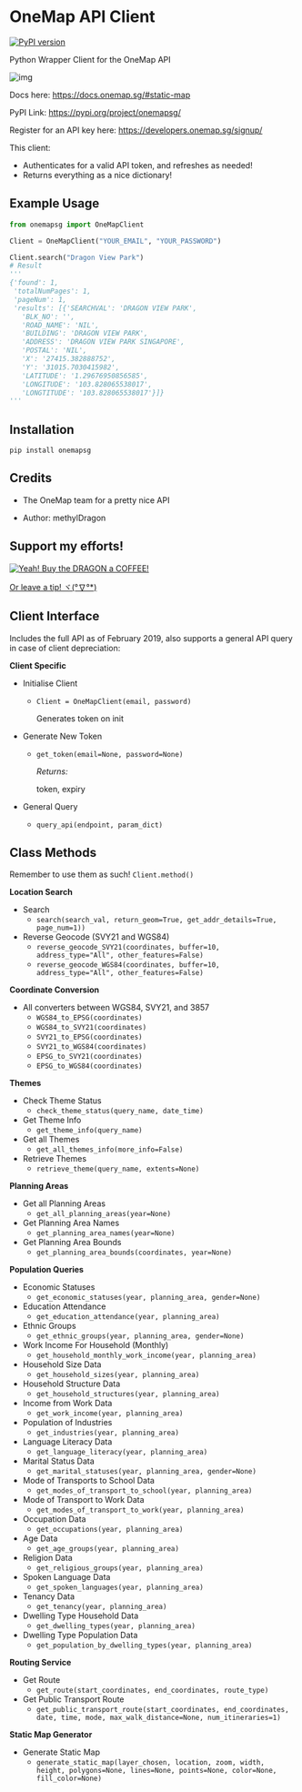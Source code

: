 # OneMap API Client

[![PyPI version](https://badge.fury.io/py/onemapsg.svg)](https://badge.fury.io/py/onemapsg)

Python Wrapper Client for the OneMap API

![img](assets/logo.png)



Docs here: https://docs.onemap.sg/#static-map

PyPI Link: <https://pypi.org/project/onemapsg/>

Register for an API key here: https://developers.onemap.sg/signup/



This client:

- Authenticates for a valid API token, and refreshes as needed!
- Returns everything as a nice dictionary!



## Example Usage

```python
from onemapsg import OneMapClient

Client = OneMapClient("YOUR_EMAIL", "YOUR_PASSWORD")

Client.search("Dragon View Park")
# Result
'''
{'found': 1,
 'totalNumPages': 1,
 'pageNum': 1,
 'results': [{'SEARCHVAL': 'DRAGON VIEW PARK',
   'BLK_NO': '',
   'ROAD_NAME': 'NIL',
   'BUILDING': 'DRAGON VIEW PARK',
   'ADDRESS': 'DRAGON VIEW PARK SINGAPORE',
   'POSTAL': 'NIL',
   'X': '27415.382888752',
   'Y': '31015.7030415982',
   'LATITUDE': '1.29676950856585',
   'LONGITUDE': '103.828065538017',
   'LONGTITUDE': '103.828065538017'}]}
'''
```



## Installation

```shell
pip install onemapsg
```



## Credits

- The OneMap team for a pretty nice API

- Author: methylDragon



## Support my efforts!

 [![Yeah! Buy the DRAGON a COFFEE!](./assets/COFFEE%20BUTTON%20%E3%83%BE(%C2%B0%E2%88%87%C2%B0%5E).png)](https://www.buymeacoffee.com/methylDragon)

[Or leave a tip! ヾ(°∇°*)](https://www.paypal.me/methylDragon)



## Client Interface

Includes the full API as of February 2019, also supports a general API query in case of client depreciation:

**Client Specific**

- Initialise Client

  - `Client = OneMapClient(email, password)`

    Generates token on init

- Generate New Token

  - `get_token(email=None, password=None)`

    *Returns:*

    token, expiry

- General Query

  - `query_api(endpoint, param_dict)`



## Class Methods

Remember to use them as such! `Client.method()`

**Location Search**

- Search
  - `search(search_val, return_geom=True, get_addr_details=True, page_num=1))`
- Reverse Geocode (SVY21 and WGS84)
  - `reverse_geocode_SVY21(coordinates, buffer=10, address_type="All", other_features=False)`
  - `reverse_geocode_WGS84(coordinates, buffer=10, address_type="All", other_features=False)`

**Coordinate Conversion**

- All converters between WGS84, SVY21, and 3857
  - `WGS84_to_EPSG(coordinates)`
  - `WGS84_to_SVY21(coordinates)`
  - `SVY21_to_EPSG(coordinates)`
  - `SVY21_to_WGS84(coordinates)`
  - `EPSG_to_SVY21(coordinates)`
  - `EPSG_to_WGS84(coordinates)`

**Themes**

- Check Theme Status
  - `check_theme_status(query_name, date_time)`
- Get Theme Info
  - `get_theme_info(query_name)`
- Get all Themes
  - `get_all_themes_info(more_info=False)`
- Retrieve Themes
  - `retrieve_theme(query_name, extents=None)`

**Planning Areas**

- Get all Planning Areas
  - `get_all_planning_areas(year=None)`
- Get Planning Area Names
  - `get_planning_area_names(year=None)`
- Get Planning Area Bounds
  - `get_planning_area_bounds(coordinates, year=None)`

**Population Queries**

- Economic Statuses
  - `get_economic_statuses(year, planning_area, gender=None)`
- Education Attendance
  - `get_education_attendance(year, planning_area)`
- Ethnic Groups
  - `get_ethnic_groups(year, planning_area, gender=None)`
- Work Income For Household (Monthly)
  - `get_household_monthly_work_income(year, planning_area)`
- Household Size Data
  - `get_household_sizes(year, planning_area)`
- Household Structure Data
  - `get_household_structures(year, planning_area)`
- Income from Work Data
  - `get_work_income(year, planning_area)`
- Population of Industries
  - `get_industries(year, planning_area)`
- Language Literacy Data
  - `get_language_literacy(year, planning_area)`
- Marital Status Data
  - `get_marital_statuses(year, planning_area, gender=None)`
- Mode of Transports to School Data
  - `get_modes_of_transport_to_school(year, planning_area)`
- Mode of Transport to Work Data
  - `get_modes_of_transport_to_work(year, planning_area)`
- Occupation Data
  - `get_occupations(year, planning_area)`
- Age Data
  - `get_age_groups(year, planning_area)`
- Religion Data
  - `get_religious_groups(year, planning_area)`
- Spoken Language Data
  - `get_spoken_languages(year, planning_area)`
- Tenancy Data
  - `get_tenancy(year, planning_area)`
- Dwelling Type Household Data
  - `get_dwelling_types(year, planning_area)`
- Dwelling Type Population Data
  - `get_population_by_dwelling_types(year, planning_area)`

**Routing Service**

- Get Route
  - `get_route(start_coordinates, end_coordinates, route_type)`
- Get Public Transport Route
  - `get_public_transport_route(start_coordinates, end_coordinates, date, time, mode, max_walk_distance=None, num_itineraries=1)`

**Static Map Generator**

- Generate Static Map
  - `generate_static_map(layer_chosen, location, zoom, width, height, polygons=None, lines=None, points=None, color=None, fill_color=None)`


